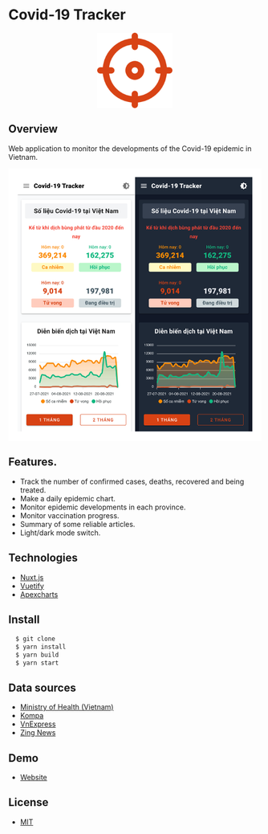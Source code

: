 # Covid-19 Tracker

<p align="center">
  <img src="./docs/logo.png" align="center" width="150px" />
</p>

## Overview

Web application to monitor the developments of the Covid-19 epidemic in Vietnam.

<p align="center">
  <img src="./docs/screenshot.png" align="center" />
</p>

## Features.

- Track the number of confirmed cases, deaths, recovered and being treated.
- Make a daily epidemic chart.
- Monitor epidemic developments in each province.
- Monitor vaccination progress.
- Summary of some reliable articles.
- Light/dark mode switch.

## Technologies

- [Nuxt.js](https://github.com/nuxt/nuxt.js)
- [Vuetify](https://github.com/vuetifyjs/vuetify)
- [Apexcharts](https://github.com/apexcharts/vue-apexcharts)

## Install

```
  $ git clone
  $ yarn install
  $ yarn build
  $ yarn start
```

## Data sources

- [Ministry of Health (Vietnam)](https://moh.gov.vn/)
- [Kompa](https://kompa.ai/)
- [VnExpress](https://vnexpress.net/)
- [Zing News](https://zingnews.vn/)

## Demo

- [Website](https://covi.vercel.app/)

## License

- [MIT](./LICENSE)
